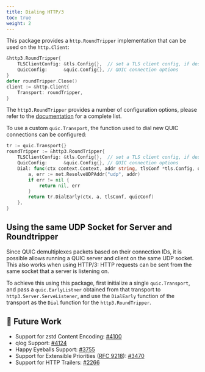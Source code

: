 ```yaml
---
title: Dialing HTTP/3
toc: true
weight: 2
---
```


This package provides a `http.RoundTripper` implementation that can be used on the `http.Client`:

```go
&http3.RoundTripper{
	TLSClientConfig: &tls.Config{},  // set a TLS client config, if desired
	QuicConfig:      &quic.Config{}, // QUIC connection options
}
defer roundTripper.Close()
client := &http.Client{
	Transport: roundTripper,
}
```

The `http3.RoundTripper` provides a number of configuration options, please refer to the [documentation](https://pkg.go.dev/github.com/quic-go/quic-go/http3#RoundTripper) for a complete list.

To use a custom `quic.Transport`, the function used to dial new QUIC connections can be configured:
```go
tr := quic.Transport{}
roundTripper := &http3.RoundTripper{
	TLSClientConfig: &tls.Config{},  // set a TLS client config, if desired 
	QuicConfig:      &quic.Config{}, // QUIC connection options 
	Dial: func(ctx context.Context, addr string, tlsConf *tls.Config, quicConf *quic.Config) (quic.EarlyConnection, error) {
		a, err := net.ResolveUDPAddr("udp", addr)
		if err != nil {
			return nil, err
		}
		return tr.DialEarly(ctx, a, tlsConf, quicConf)
	},
}
```

## Using the same UDP Socket for Server and Roundtripper

Since QUIC demultiplexes packets based on their connection IDs, it is possible allows running a QUIC server and client on the same UDP socket. This also works when using HTTP/3: HTTP requests can be sent from the same socket that a server is listening on.

To achieve this using this package, first initialize a single `quic.Transport`, and pass a `quic.EarlyListner` obtained from that transport to `http3.Server.ServeListener`, and use the `DialEarly` function of the transport as the `Dial` function for the `http3.RoundTripper`.

## 📝 Future Work

* Support for zstd Content Encoding: [#4100](https://github.com/quic-go/quic-go/issues/4100)
* qlog Support: [#4124](https://github.com/quic-go/quic-go/issues/4124)
* Happy Eyeballs Support: [#3755](https://github.com/quic-go/quic-go/issues/3755)
* Support for Extensible Priorities ([RFC 9218](https://www.rfc-editor.org/rfc/rfc9218.html)): [#3470](https://github.com/quic-go/quic-go/issues/3470)
* Support for HTTP Trailers: [#2266](https://github.com/quic-go/quic-go/issues/2266)
